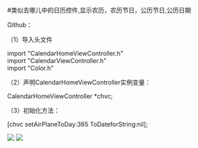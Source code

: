 #类似去哪儿中的日历控件,显示农历，农历节日，公历节日,公历日期

Github：

（1）导入头文件

import "CalendarHomeViewController.h"<br>
import "CalendarViewController.h"<br>
import "Color.h"

（2）声明CalendarHomeViewController实例变量：

CalendarHomeViewController *chvc;

（3）初始化方法：

[chvc setAirPlaneToDay:365 ToDateforString:nil];

![](https://github.com/zhangfan520/ZFCalendar/raw/master/IMG_0244.jpg)
![](https://github.com/zhangfan520/ZFCalendar/raw/master/IMG_0245.jpg)

